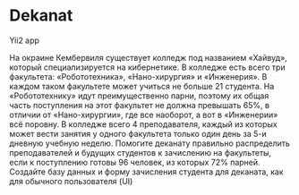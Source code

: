 Dekanat
============================
Yii2 app

На окраине Кембервиля существует колледж под названием «Хайвуд», который специализируется на кибернетике. В колледже есть всего три факультета: «Робототехника», «Нано-хирургия» и «Инженерия». В каждом таком факультете может учиться не больше 21 студента.
На «Робототехнику» идут преимущественно парни, поэтому их общая часть поступления на этот факультет не должна превышать 65%, в отличии от «Нано-хирургии», где все наоборот, а вот в «Инженерии» всё поровну.
В колледже всего 4 преподавателя, каждый из которых может вести занятия у одного факультета только один день за 5-и дневную учебную неделю.
Помогите деканату правильно распределить преподавателей и будущих студентов к зачислению на факультеты, если к поступлению готовы 96 человек, из которых 72% парней.
Создайте базу данных и форму зачисления студента для деканата, как для обычного пользователя (UI)
